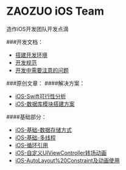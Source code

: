 # ZAOZUO iOS Team
造作iOS开发团队开发点滴

###开发文档：
* [搭建开发环境](./doc/%E6%90%AD%E5%BB%BA%E5%BC%80%E5%8F%91%E7%8E%AF%E5%A2%83.md)
* [开发规范](https://github.com/zaozuo-app/iosteam/blob/master/doc/%E5%BC%80%E5%8F%91%E8%A7%84%E8%8C%83.md)
* [开发中需要注意的问题](https://github.com/zaozuo-app/iosteam/blob/master/doc/%E5%BC%80%E5%8F%91%E4%B8%AD%E9%9C%80%E8%A6%81%E6%B3%A8%E6%84%8F%E7%9A%84%E9%97%AE%E9%A2%98.md)

###原创文章：
####解决方案：
* [iOS-Swift可行性分析](https://github.com/zaozuo-app/iosteam/blob/master/advanced/iOS-Swift%E5%8F%AF%E8%A1%8C%E6%80%A7%E5%88%86%E6%9E%90.md)
* [iOS-数据库模块搭建方案](https://github.com/zaozuo-app/iosteam/blob/master/advanced/iOS-%E6%95%B0%E6%8D%AE%E5%BA%93%E6%A8%A1%E5%9D%97%E6%90%AD%E5%BB%BA%E6%96%B9%E6%A1%88.md)

####基础部分：
* [iOS-基础-数据存储方式](https://github.com/zaozuo-app/iosteam/blob/master/base/iOS-%E5%9F%BA%E7%A1%80-%E6%95%B0%E6%8D%AE%E5%AD%98%E5%82%A8%E6%96%B9%E5%BC%8F.md)
* [iOS-基础-多线程](https://github.com/zaozuo-app/iosteam/blob/master/base/iOS-%E5%9F%BA%E7%A1%80-%E5%A4%9A%E7%BA%BF%E7%A8%8B.md)
* [iOS-循环引用](https://github.com/zaozuo-app/iosteam/blob/master/base/iOS-%E5%BE%AA%E7%8E%AF%E5%BC%95%E7%94%A8%E8%A7%A3%E5%86%B3%E6%96%B9%E6%A1%88.md)
* [iOS-自定义UIViewController转场动画](https://github.com/zaozuo-app/iosteam/blob/master/base/iOS-%E8%87%AA%E5%AE%9A%E4%B9%89UIViewController%E8%BD%AC%E5%9C%BA%E5%8A%A8%E7%94%BB.md)
* [iOS-AutoLayout%20Constraint及动画使用](https://github.com/zaozuo-app/iosteam/blob/master/base/iOS-AutoLayout%20Constraint%E5%8F%8A%E5%8A%A8%E7%94%BB%E4%BD%BF%E7%94%A8.md)



	

